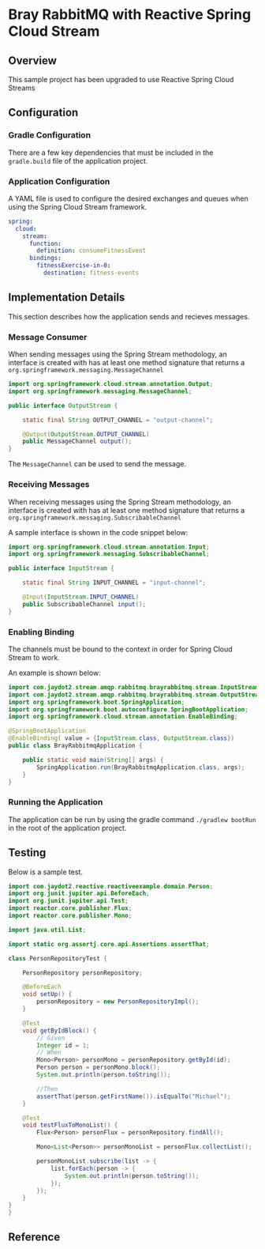 # Bray RabbitMQ with Reactive Spring Cloud Stream

## Overview

This sample project has been upgraded to use Reactive Spring Cloud Streams

## Configuration

### Gradle Configuration

There are a few key dependencies that must be included in the `gradle.build` file of the application project.

### Application Configuration

A YAML file is used to configure the desired exchanges and queues when using the Spring Cloud Stream framework.

```yaml
spring:
  cloud:
    stream:
      function:
        definition: consumeFitnessEvent
      bindings:
        fitnessExercise-in-0:
          destination: fitness-events
```

## Implementation Details
This section describes how the application sends and recieves messages.

### Message Consumer

When sending messages using the Spring Stream methodology, an interface is created with has at least one method signature that returns a `org.springframework.messaging.MessageChannel`

```java
import org.springframework.cloud.stream.annotation.Output;
import org.springframework.messaging.MessageChannel;

public interface OutputStream {

    static final String OUTPUT_CHANNEL = "output-channel";

    @Output(OutputStream.OUTPUT_CHANNEL)
    public MessageChannel output();
}
```

The `MessageChannel` can be used to send the message.

### Receiving Messages

When receiving messages using the Spring Stream methodology, an interface is created with has at least one method signature that returns a `org.springframework.messaging.SubscribableChannel`

A sample interface is shown in the code snippet below:

```java
import org.springframework.cloud.stream.annotation.Input;
import org.springframework.messaging.SubscribableChannel;

public interface InputStream {

    static final String INPUT_CHANNEL = "input-channel";

    @Input(InputStream.INPUT_CHANNEL)
    public SubscribableChannel input();
}
```

### Enabling Binding

The channels must be bound to the context in order for Spring Cloud Stream to work.

An example is shown below:

```java
import com.jaydot2.stream.amqp.rabbitmq.brayrabbitmq.stream.InputStream;
import com.jaydot2.stream.amqp.rabbitmq.brayrabbitmq.stream.OutputStream;
import org.springframework.boot.SpringApplication;
import org.springframework.boot.autoconfigure.SpringBootApplication;
import org.springframework.cloud.stream.annotation.EnableBinding;

@SpringBootApplication
@EnableBinding( value = {InputStream.class, OutputStream.class})
public class BrayRabbitmqApplication {

	public static void main(String[] args) {
		SpringApplication.run(BrayRabbitmqApplication.class, args);
	}
}
```

### Running the Application

The application can be run by using the gradle command `./gradlew bootRun` in the root of the application project.

## Testing

Below is a sample test.

```java
import com.jaydot2.reactive.reactiveexample.domain.Person;
import org.junit.jupiter.api.BeforeEach;
import org.junit.jupiter.api.Test;
import reactor.core.publisher.Flux;
import reactor.core.publisher.Mono;

import java.util.List;

import static org.assertj.core.api.Assertions.assertThat;

class PersonRepositoryTest {

    PersonRepository personRepository;

    @BeforeEach
    void setUp() {
        personRepository = new PersonRepositoryImpl();
    }

    @Test
    void getByIdBlock() {
        // Given
        Integer id = 1;
        // When
        Mono<Person> personMono = personRepository.getById(id);
        Person person = personMono.block();
        System.out.println(person.toString());

        //Then
        assertThat(person.getFirstName()).isEqualTo("Michael");
    }

    @Test
    void testFluxToMonoList() {
        Flux<Person> personFlux = personRepository.findAll();

        Mono<List<Person>> personMonoList = personFlux.collectList();

        personMonoList.subscribe(list -> {
            list.forEach(person -> {
                System.out.println(person.toString());
            });
        });
    }
}
}

```

## Reference

